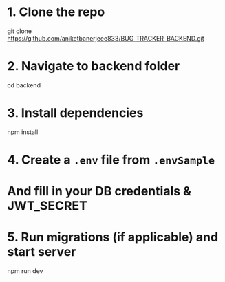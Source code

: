 # 1. Clone the repo
git clone https://github.com/aniketbanerjeee833/BUG_TRACKER_BACKEND.git

# 2. Navigate to backend folder
cd backend

# 3. Install dependencies
npm install

# 4. Create a `.env` file from `.envSample`
# And fill in your DB credentials & JWT_SECRET

# 5. Run migrations (if applicable) and start server
npm run dev
